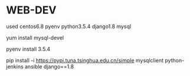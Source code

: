 # WEB-DEV
used centos6.8 pyenv python3.5.4 django1.8 mysql

yum install mysql-devel

pyenv install 3.5.4

pip install -i https://pypi.tuna.tsinghua.edu.cn/simple mysqlclient python-jenkins ansible django==1.8

<end>